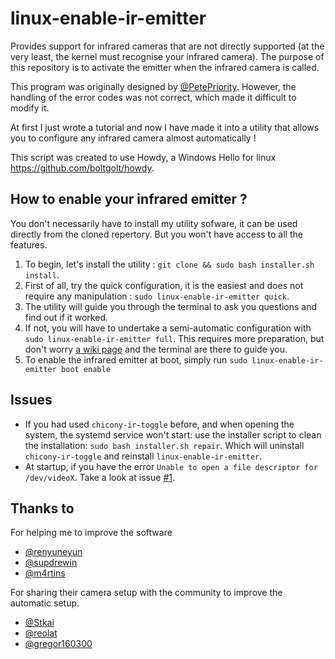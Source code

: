 # linux-enable-ir-emitter
Provides support for infrared cameras that are not directly supported (at the very least, the kernel must recognise your infrared camera). The purpose of this repository is to activate the emitter when the infrared camera is called. 

This program was originally designed by [@PetePriority](https://github.com/PetePriority/chicony-ir-toggle). However, the handling of the error codes was not correct, which made it difficult to modify it. 

At first I just wrote a tutorial and now I have made it into a utility that allows you to configure any infrared camera almost automatically !

This script was created to use Howdy, a Windows Hello for linux <https://github.com/boltgolt/howdy>.

## How to enable your infrared emitter ?
You don't necessarily have to install my utility sofware, it can be used directly from the cloned repertory. But you won't have access to all the features. 

1. To begin, let's install the utility : `git clone && sudo bash installer.sh install`.
2. First of all, try the quick configuration, it is the easiest and does not require any manipulation : `sudo linux-enable-ir-emitter quick`.
3. The utility will guide you through the terminal to ask you questions and find out if it worked.
4. If not, you will have to undertake a semi-automatic configuration with `sudo linux-enable-ir-emitter full`.
This requires more preparation, but don't worry [a wiki page](https://github.com/EmixamPP/linux-enable-ir-emitter/wiki/Semi-automatic-configuration) and the terminal are there to guide you. 
5. To enable the infrared emitter at boot, simply run `sudo linux-enable-ir-emitter boot enable`

## Issues
- If you had used `chicony-ir-toggle` before, and when opening the system, the systemd service won't start: use the installer script to clean the installation: `sudo bash installer.sh repair`. Which will uninstall `chicony-ir-toggle` and reinstall `linux-enable-ir-emitter`. 
- At startup, if you have the error `Unable to open a file descriptor for /dev/videoX`. Take a look at issue [#1](https://github.com/EmixamPP/linux-enable-ir-emitter/issues/1).

## Thanks to
For helping me to improve the software
* [@renyuneyun](https://github.com/renyuneyun)
* [@supdrewin](https://github.com/supdrewin)
* [@m4rtins](https://github.com/m4rtins)

For sharing their camera setup with the community to improve the automatic setup.
* [@Stkai](https://github.com/Stkai)
* [@reolat](https://github.com/reolat)
* [@gregor160300](https://github.com/gregor160300)
